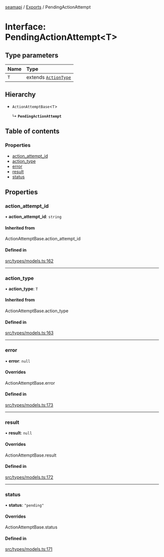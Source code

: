 [seamapi](../README.md) / [Exports](../modules.md) / PendingActionAttempt

# Interface: PendingActionAttempt<T\>

## Type parameters

| Name | Type |
| :------ | :------ |
| `T` | extends [`ActionType`](../modules.md#actiontype) |

## Hierarchy

- `ActionAttemptBase`<`T`\>

  ↳ **`PendingActionAttempt`**

## Table of contents

### Properties

- [action\_attempt\_id](PendingActionAttempt.md#action_attempt_id)
- [action\_type](PendingActionAttempt.md#action_type)
- [error](PendingActionAttempt.md#error)
- [result](PendingActionAttempt.md#result)
- [status](PendingActionAttempt.md#status)

## Properties

### action\_attempt\_id

• **action\_attempt\_id**: `string`

#### Inherited from

ActionAttemptBase.action\_attempt\_id

#### Defined in

[src/types/models.ts:162](https://github.com/seamapi/javascript/blob/main/src/types/models.ts#L162)

___

### action\_type

• **action\_type**: `T`

#### Inherited from

ActionAttemptBase.action\_type

#### Defined in

[src/types/models.ts:163](https://github.com/seamapi/javascript/blob/main/src/types/models.ts#L163)

___

### error

• **error**: ``null``

#### Overrides

ActionAttemptBase.error

#### Defined in

[src/types/models.ts:173](https://github.com/seamapi/javascript/blob/main/src/types/models.ts#L173)

___

### result

• **result**: ``null``

#### Overrides

ActionAttemptBase.result

#### Defined in

[src/types/models.ts:172](https://github.com/seamapi/javascript/blob/main/src/types/models.ts#L172)

___

### status

• **status**: ``"pending"``

#### Overrides

ActionAttemptBase.status

#### Defined in

[src/types/models.ts:171](https://github.com/seamapi/javascript/blob/main/src/types/models.ts#L171)
